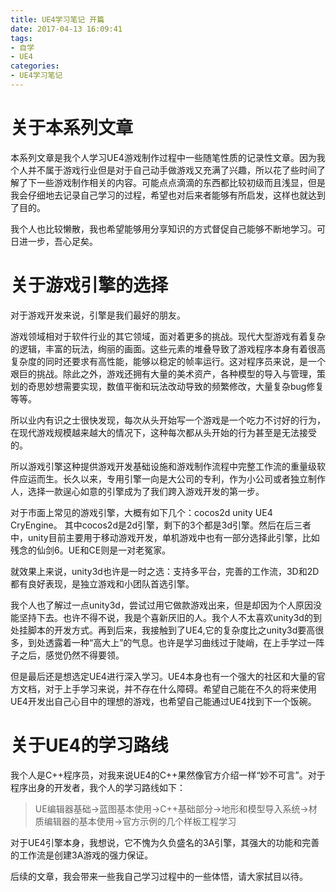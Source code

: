 ```yaml
---
title: UE4学习笔记 开篇
date: 2017-04-13 16:09:41
tags:
- 自学
- UE4
categories:
- UE4学习笔记
---
```



# 关于本系列文章

本系列文章是我个人学习UE4游戏制作过程中一些随笔性质的记录性文章。因为我个人并不属于游戏行业但是对于自己动手做游戏又充满了兴趣，所以花了些时间了解了下一些游戏制作相关的内容。可能点点滴滴的东西都比较初级而且浅显，但是我会仔细地去记录自己学习的过程，希望也对后来者能够有所启发，这样也就达到了目的。


我个人也比较懒散，我也希望能够用分享知识的方式督促自己能够不断地学习。可日进一步，吾心足矣。

<!-- more -->

# 关于游戏引擎的选择

对于游戏开发来说，引擎是我们最好的朋友。

游戏领域相对于软件行业的其它领域，面对着更多的挑战。现代大型游戏有着复杂的逻辑，丰富的玩法，绚丽的画面。这些元素的堆叠导致了游戏程序本身有着很高复杂度的同时还要求有高性能，能够以稳定的帧率运行。这对程序员来说，是一个艰巨的挑战。除此之外，游戏还拥有大量的美术资产，各种模型的导入与管理，策划的奇思妙想需要实现，数值平衡和玩法改动导致的频繁修改，大量复杂bug修复等等。

所以业内有识之士很快发现，每次从头开始写一个游戏是一个吃力不讨好的行为，在现代游戏规模越来越大的情况下，这种每次都从头开始的行为甚至是无法接受的。

所以游戏引擎这种提供游戏开发基础设施和游戏制作流程中完整工作流的重量级软件应运而生。长久以来，专用引擎一向是大公司的专利，作为小公司或者独立制作人，选择一款逞心如意的引擎成为了我们跨入游戏开发的第一步。

对于市面上常见的游戏引擎，大概有如下几个：cocos2d unity UE4 CryEngine。
其中cocos2d是2d引擎，剩下的3个都是3d引擎。然后在后三者中，unity目前主要用于移动游戏开发，单机游戏中也有一部分选择此引擎，比如残念的仙剑6。UE和CE则是一对老冤家。

就效果上来说，unity3d也许是一时之选：支持多平台，完善的工作流，3D和2D都有良好表现，是独立游戏和小团队首选引擎。

我个人也了解过一点unity3d，尝试过用它做款游戏出来，但是却因为个人原因没能坚持下去。也许不得不说，我是个喜新厌旧的人。我个人不太喜欢unity3d的到处挂脚本的开发方式。再到后来，我接触到了UE4,它的复杂度比之unity3d要高很多，到处透露着一种“高大上”的气息。也许是学习曲线过于陡峭，在上手学过一阵子之后，感觉仍然不得要领。


但是最后还是想选定UE4进行深入学习。UE4本身也有一个强大的社区和大量的官方文档，对于上手学习来说，并不存在什么障碍。希望自己能在不久的将来使用UE4开发出自己心目中的理想的游戏，也希望自己能通过UE4找到下一个饭碗。


# 关于UE4的学习路线
我个人是C++程序员，对我来说UE4的C++果然像官方介绍一样“妙不可言”。对于程序出身的开发者，我个人的学习路线如下：

> UE编辑器基础->蓝图基本使用->C++基础部分->地形和模型导入系统->材质编辑器的基本使用->官方示例的几个样板工程学习

对于UE4引擎本身，我想说，它不愧为久负盛名的3A引擎，其强大的功能和完善的工作流是创建3A游戏的强力保证。

后续的文章，我会带来一些我自己学习过程中的一些体悟，请大家拭目以待。
